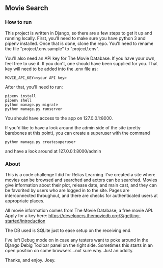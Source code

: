 ## Movie Search 

### How to run

This project is written in Django, so there are a few steps to get it up and running locally.  First, you'll need to make sure you have python 3 and pipenv installed.  Once that is done, clone the repo.  You'll need to rename the file "project/.env.sample" to "project/.env".

You'll also need an API key for The Movie Database.  If you have your own, feel free to use it.  If you don't, one should have been supplied for you.  That key will need to be added into the .env file as:

    MOVIE_API_KEY=<your API key>

After that, you'll need to run:

    pipenv install
    pipenv shell
    python manage.py migrate
    python manage.py runserver

You should have access to the app on 127.0.0.1:8000.

If you'd like to have a look around the admin side of the site (pretty barebones at this point), you can create a superuser with the command

    python manage.py createsuperuser

and have a look around at 127.0.0.1:8000/admin


### About

This is a code challenge I did for Relias Learning.  I've created a site where movies can be browsed and searched and actors can be searched.  Movies give information about their plot, release date, and main cast, and they can be favorited by users who are logged in to the site.  Pages are interconnected throughout, and there are checks for authenticated users at appropriate places.  

All movie information comes from The Movie Database, a free movie API.  Apply for a key here:  https://developers.themoviedb.org/3/getting-started/introduction

The DB used is SQLite just to ease setup on the receiving end.  

I've left Debug mode on in case any testers want to poke around in the Django Debig Toolbar panel on the right side.  Sometimes this starts in an open position on some browsers...not sure why.  Just an oddity.

Thanks, and enjoy.
Joey.
